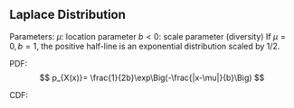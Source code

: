 ## Laplace Distribution
Parameters:
$\mu$: location parameter
$b < 0$: scale parameter (diversity)
If $\mu = 0, b = 1$, the positive half-line is an exponential distribution scaled by 1/2.

PDF:
$$
p_{X(x)}= \frac{1}{2b}\exp\Big(-\frac{|x-\mu|}{b}\Big)
$$

CDF:
$$$$